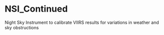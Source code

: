 # NSI_Continued
Night Sky Instrument to calibrate VIIRS results for variations in weather and sky obstructions
